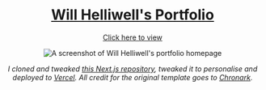 <div align="center">
    <a href="[https://chronark.com]()"><h1 align="center">Will Helliwell's Portfolio</h1></a>

[Click here to view](https://portfolio-eight-blond-12.vercel.app/)

![A screenshot of Will Helliwell's portfolio homepage](https://github.com/Will-Helliwell/portfolio/assets/68912961/2b9b9fa8-189a-47ef-8be5-b1e2ffaf8b61)


<i>I cloned and tweaked [this Next.js repository](https://vercel.com/templates/next.js/nextjs-portfolio-pageview-counter), tweaked it to personalise and deployed to [Vercel](https://vercel.com/). All credit for the original template goes to [Chronark](https://github.com/chronark).</i>

</div>

<br/>
